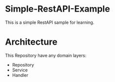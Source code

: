 # Simple-RestAPI-Example 
<html>
This is a simple RestAPI sample for learning.
<h1>Architecture</h1>
This Repository have any domain layers:
<ul>
<li>Repository</li>
<li>Service</li>
<li>Handler</li>
</ul>
</html>
